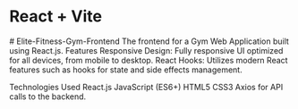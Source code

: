 # React + Vite

 #   E l i t e - F i t n e s s - G y m - F r o n t e n d 
The frontend for a Gym Web Application built using React.js. 
Features
Responsive Design: Fully responsive UI optimized for all devices, from mobile to desktop.
React Hooks: Utilizes modern React features such as hooks for state and side effects management.

Technologies Used
React.js
JavaScript (ES6+)
HTML5
CSS3
Axios for API calls to the backend.
